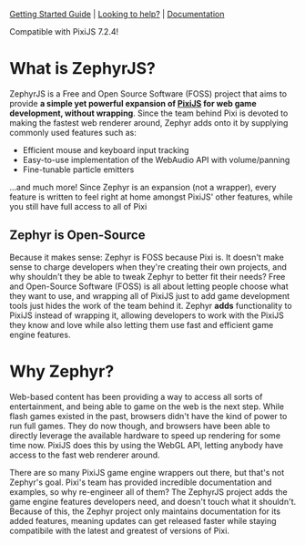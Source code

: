 <div class="github">
<p><a href="https://github.com/ZephyrJS-Project/ZephyrJS/blob/main/docs/STARTGUIDE.md">Getting Started Guide</a> | <a href="https://github.com/ZephyrJS-Project/ZephyrJS/blob/main/docs/CONTRIBUTE.md">Looking to help?</a> | <a href="https://github.com/ZephyrJS-Project/ZephyrJS/tree/main/docs/documentation">Documentation</a></p>
</div>

<p class="pixi">Compatible with PixiJS 7.2.4!</p>


<h1>What is ZephyrJS?</h1>

<p>ZephyrJS is a Free and Open Source Software (FOSS) project that aims to provide <strong>a simple yet powerful expansion of <a href="https://github.com/pixijs/pixijs">PixiJS</a> for web game development, without wrapping</strong>. Since the team behind Pixi is devoted to making the fastest web renderer around, Zephyr adds onto it by supplying commonly used features such as:</p>
<ul>
<li>Efficient mouse and keyboard input tracking</li>
<li>Easy-to-use implementation of the WebAudio API with volume/panning</li>
<li>Fine-tunable particle emitters</li>
</ul>
<p>...and much more! Since Zephyr is an expansion (not a wrapper), every feature is written to feel right at home amongst PixiJS' other features, while you still have full access to all of Pixi</p>

<h2>Zephyr is Open-Source</h2>

<p>Because it makes sense: Zephyr is FOSS because Pixi is. It doesn't make sense to charge developers when they're creating their own projects, and why shouldn't they be able to tweak Zephyr to better fit their needs? Free and Open-Source Software (FOSS) is all about letting people choose what they want to use, and wrapping all of PixiJS just to add game development tools just hides the work of the team behind it. Zephyr <strong>adds</strong> functionality to PixiJS instead of wrapping it, allowing developers to work with the PixiJS they know and love while also letting them use fast and efficient game engine features.</p>

<h1>Why Zephyr?</h1>

<p>Web-based content has been providing a way to access all sorts of entertainment, and being able to game on the web is the next step. While flash games existed in the past, browsers didn't have the kind of power to run full games. They do now though, and browsers have been able to directly leverage the available hardware to speed up rendering for some time now. PixiJS does this by using the WebGL API, letting anybody have access to the fast web renderer around.</p>

<p>There are so many PixiJS game engine wrappers out there, but that's not Zephyr's goal. Pixi's team has provided incredible documentation and examples, so why re-engineer all of them? The ZephyrJS project adds the game engine features developers need, and doesn't touch what it shouldn't. Because of this, the Zephyr project only maintains documentation for its added features, meaning updates can get released faster while staying compatibile with the latest and greatest of versions of Pixi.</p>
